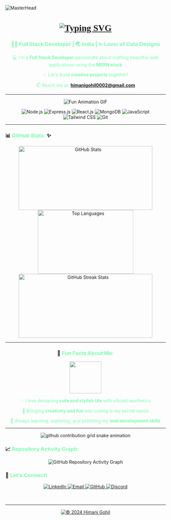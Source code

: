 ![MasterHead](https://user-images.githubusercontent.com/109351602/202650321-7f4da361-f98f-4345-8df4-adf352a11322.gif)

<h1 align="center" style="font-family: 'Roboto Slab';">
<a href="https://readme-typing-svg.demolab.com">
<img src="https://readme-typing-svg.demolab.com?font=Fira+Code&pause=1000&color=7CFCB0&center=true&vCenter=true&width=435&lines=Hey+There%F0%9F%91%8B%2C+I'm+Himani+Gohil+%F0%9F%91%A9%E2%80%8D%F0%9F%92%BB;Welcome+To+My+World!%F0%9F%9A%80" alt="Typing SVG" />
</a>
</h1>

<h3 align="center" style="color:#7CFCB0;">👩‍💻 Full Stack Developer | 🌏 India | ✨ Lover of Cute Designs</h3>

<div align="center" style="color:#7CFCB0;">
  
💻 I’m a <strong>Full Stack Developer</strong> passionate about crafting beautiful web applications using the <strong>MERN stack</strong><br>
  
✨ Let's build <strong>creative projects</strong> together!<br>

📫 Reach me at: <strong>himanigohil0002@gmail.com</strong>

</div>

---

<p align="center">
  <img src="https://camo.githubusercontent.com/a522ccb2a6b4da5f65d62b4507929a9b225af0c5fcd0ac320aa756c7b1724176/68747470733a2f2f6d656469612e74656e6f722e636f6d2f2d366d327671526a4b444541414141692f6765656b2d6769726c2e676966" alt="Fun Animation GIF"/>
</p>

<div align="center">
<img src="https://img.shields.io/badge/Node.js-7CFCB0?style=for-the-badge&logo=nodedotjs&logoColor=black" alt="Node.js"/>
<img src="https://img.shields.io/badge/Express.js-7CFCB0?style=for-the-badge&logoColor=black" alt="Express.js"/>
<img src="https://img.shields.io/badge/React.js-7CFCB0?style=for-the-badge&logo=react&logoColor=black" alt="React.js"/>
<img src="https://img.shields.io/badge/MongoDB-7CFCB0?style=for-the-badge&logo=mongodb&logoColor=black" alt="MongoDB"/>
<img src="https://img.shields.io/badge/JavaScript-7CFCB0?style=for-the-badge&logo=javascript&logoColor=black" alt="JavaScript"/>
<img src="https://img.shields.io/badge/Tailwind_CSS-7CFCB0?style=for-the-badge&logo=tailwind-css&logoColor=black" alt="Tailwind CSS"/>
<img src="https://img.shields.io/badge/Git-7CFCB0?style=for-the-badge&logo=git&logoColor=black" alt="Git"/>
</div>

---

### 📊 <span style="color:#7CFCB0;">GitHub Stats:</span> ✨

<div align="center">
<img src="https://github-readme-stats.vercel.app/api?username=Himani0002&show_icons=true&locale=en&theme=synthwave&hide_border=true&title_color=7CFCB0&icon_color=7CFCB0&text_color=7CFCB0&bg_color=0d1117" alt="GitHub Stats" height="200" width="420"/>
  
<img src="https://github-readme-stats.vercel.app/api/top-langs?username=Himani0002&show_icons=true&locale=en&theme=radical&hide_border=true&title_color=7CFCB0&icon_color=7CFCB0&text_color=7CFCB0&bg_color=0d1117" alt="Top Languages" height="200" width="300"/>

<img src="https://streak-stats.demolab.com/?user=Himani0002&theme=neon-dark&hide_border=true&stroke=7CFCB0&ring=7CFCB0&fire=7CFCB0&currStreakLabel=7CFCB0" alt="GitHub Streak Stats" height="200" width="420"/>

---

### 🌈 <span style="color:#7CFCB0;">Fun Facts About Me:</span>

<div align="center">
<img src="https://user-images.githubusercontent.com/109351602/228727713-bbfa3b0b-3cd9-4900-9498-32ef691ebf66.gif" width="100"/>
</div>

<div style="color:#7CFCB0;">
  
✨ I love designing <strong>cute and stylish UIs</strong> with vibrant aesthetics<br>
  
💖 Bringing <strong>creativity and fun</strong> into coding is my secret sauce<br>

🎨 Always learning, exploring, and polishing my <strong>web development skills</strong>

</div>

---

<div align="center">
<picture>
  <source
    media="(prefers-color-scheme: dark)"
    srcset="https://raw.githubusercontent.com/platane/snk/output/github-contribution-grid-snake-dark.svg"
  />
  <source
    media="(prefers-color-scheme: light)"
    srcset="https://raw.githubusercontent.com/platane/snk/output/github-contribution-grid-snake.svg"
  />
  <img
    alt="github contribution grid snake animation"
    src="https://github.com/YOUR_USERNAME/YOUR_REPOSITORY/blob/main/assets/github-contribution-grid-snake.svg"
  />
</div>

</picture>
</div>

### 📈 <span style="color:#7CFCB0;">Repository Activity Graph:</span>

<div align="center">
  <img src="https://github-readme-activity-graph.vercel.app/graph?username=Himani0002&theme=dracula&bg_color=0d1117&color=7CFCB0&line=7CFCB0&point=7CFCB0&hide_border=true" alt="GitHub Repository Activity Graph"/>
</div>

### 💌 <span style="color:#7CFCB0;">Let's Connect!</span>

<div align="center">
<a href="https://www.linkedin.com/in/himani-gohil" target="_blank">
<img src="https://img.shields.io/badge/LinkedIn-7CFCB0?style=for-the-badge&logo=linkedin&logoColor=black" alt="LinkedIn"/>
</a>
<a href="mailto:himanigohil0002@gmail.com">
<img src="https://img.shields.io/badge/Email-7CFCB0?style=for-the-badge&logo=gmail&logoColor=black" alt="Email"/>
</a>
<a href="https://github.com/Himani0002" target="_blank">
<img src="https://img.shields.io/badge/GitHub-7CFCB0?style=for-the-badge&logo=github&logoColor=black" alt="GitHub"/>
</a>
  <a href="https://discord.com/users/himani0002" target="_blank">
<img src="https://img.shields.io/badge/Discord-7CFCB0?style=for-the-badge&logo=discord&logoColor=black" alt="Discord"/>
</a>
</div>
<br>
<br>

---

<div align="center">
  <a href="#top">
    <img src="https://img.shields.io/badge/©%202024%20Himani%20Gohil-All%20Rights%20Reserved-7CFCB0?style=for-the-badge&logoColor=black" alt="© 2024 Himani Gohil" />
  </a>
</div>
